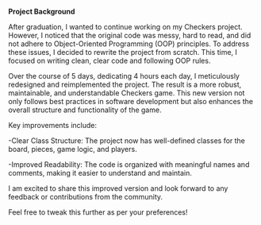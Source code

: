 **Project Background**

After graduation, I wanted to continue working on my Checkers project. However, I noticed that the original code was messy, hard to read, and did not adhere to Object-Oriented Programming (OOP) principles. To address these issues, I decided to rewrite the project from scratch. This time, I focused on writing clean, clear code and following OOP rules.

Over the course of 5 days, dedicating 4 hours each day, I meticulously redesigned and reimplemented the project. The result is a more robust, maintainable, and understandable Checkers game. This new version not only follows best practices in software development but also enhances the overall structure and functionality of the game.

Key improvements include:

  -Clear Class Structure: The project now has well-defined classes for the board, pieces, game logic, and players.

  -Improved Readability: The code is organized with meaningful names and comments, making it easier to understand and maintain.

I am excited to share this improved version and look forward to any feedback or contributions from the community.

Feel free to tweak this further as per your preferences!





